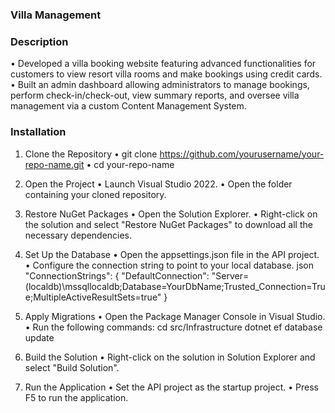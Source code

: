 ### Villa Management

### Description
•	Developed a villa booking website featuring advanced functionalities for customers to view resort villa rooms and make bookings using credit cards.
•	Built an admin dashboard allowing administrators to manage bookings, perform check-in/check-out, view summary reports, and oversee villa management via a custom Content Management System.


### Installation
1. Clone the Repository
• git clone https://github.com/yourusername/your-repo-name.git
• cd your-repo-name

2. Open the Project
• Launch Visual Studio 2022.
• Open the folder containing your cloned repository.

3. Restore NuGet Packages
• Open the Solution Explorer.
• Right-click on the solution and select "Restore NuGet Packages" to download all the necessary dependencies.

4. Set Up the Database
• Open the appsettings.json file in the API project.
• Configure the connection string to point to your local database.
json
"ConnectionStrings": {
    "DefaultConnection": "Server=(localdb)\\mssqllocaldb;Database=YourDbName;Trusted_Connection=True;MultipleActiveResultSets=true"
}

5. Apply Migrations
• Open the Package Manager Console in Visual Studio.
• Run the following commands:
cd src/Infrastructure
dotnet ef database update

6. Build the Solution
• Right-click on the solution in Solution Explorer and select "Build Solution".

7. Run the Application
• Set the API project as the startup project.
• Press F5 to run the application.

